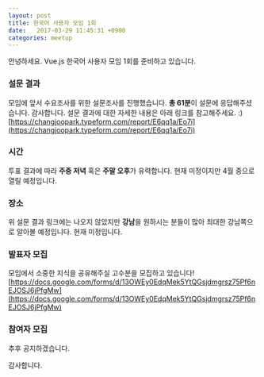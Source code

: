 ```yaml
---
layout: post
title: 한국어 사용자 모임 1회
date:   2017-03-29 11:45:31 +0900
categories: meetup
---
```


안녕하세요. Vue.js 한국어 사용자 모임 1회를 준비하고 있습니다.

### 설문 결과
모임에 앞서 수요조사를 위한 설문조사를 진행했습니다. **총 61분**이 설문에 응답해주셨습니다. 감사합니다.
설문 결과에 대한 자세한 내용은 아래 링크를 참고해주세요. :) 
[https://changjoopark.typeform.com/report/E6qq1a/Eo7i](https://changjoopark.typeform.com/report/E6qq1a/Eo7i)

### 시간
투표 결과에 따라 **주중 저녁** 혹은 **주말 오후**가 유력합니다. 현재 미정이지만 4월 중으로 열릴 예정입니다. 

### 장소
위 설문 결과 링크에는 나오지 않았지만 **강남**을 원하시는 분들이 많아 최대한 강남쪽으로 알아볼 예정입니다. 현재 미정입니다.

### 발표자 모집
모임에서 소중한 지식을 공유해주실 고수분을 모집하고 있습니다! 
[https://docs.google.com/forms/d/13OWEy0EdqMek5YtQGsjdmgrsz75Pf6nEJOSJ6jPfgMw](https://docs.google.com/forms/d/13OWEy0EdqMek5YtQGsjdmgrsz75Pf6nEJOSJ6jPfgMw)

### 참여자 모집
추후 공지하겠습니다.

감사합니다.